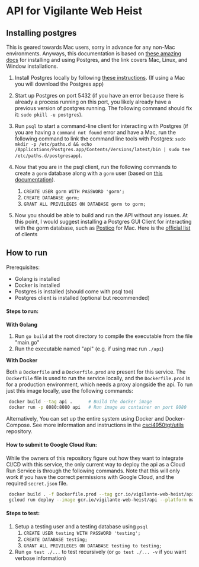 # API for Vigilante Web Heist

## Installing postgres

This is geared towards Mac users, sorry in advance for any non-Mac
environments. Anyways, this documentation is based on [these amazing docs](http://postgresguide.com/setup/install.html) for installing and using Postgres, and the link covers Mac, Linux, and Window installations.

1. Install Postgres locally by following [these
   instructions](http://postgresguide.com/setup/install.html). (If using a Mac
   you will download the Postgres app)

2. Start up Postgres on port 5432 (if you have an error because there is already
   a process running on this port, you likely already have a previous version of
   postgres running. The following command should fix it: `sudo pkill -u postgres`).

3. Run `psql` to start a command-line client for interacting with Postgres (if
   you are having a `command not found` error and have a Mac, run the following
   command to link the command line tools with Postgres: `sudo mkdir -p /etc/paths.d && echo /Applications/Postgres.app/Contents/Versions/latest/bin | sudo tee /etc/paths.d/postgresapp`).

4. Now that you are in the psql client, run the following commands to create a
   `gorm` database along with a `gorm` user (based on [this
   documentation](http://postgresguide.com/setup/users.html)).

   1. `CREATE USER gorm WITH PASSWORD 'gorm';`
   2. `CREATE DATABASE gorm;`
   3. `GRANT ALL PRIVILEGES ON DATABASE gorm to gorm;`

5. Now you should be able to build and run the API without any issues.
   At this point, I would suggest installing a Postgres GUI Client for
   interacting with the gorm database, such as
   [Postico](https://eggerapps.at/postico/) for Mac. Here is the [official
   list](https://postgresapp.com/documentation/gui-tools.html)
   of clients

## How to run

Prerequisites:

- Golang is installed
- Docker is installed
- Postgres is installed (should come with psql too)
- Postgres client is installed (optional but recommended)

#### Steps to run:

**With Golang**

1. Run `go build` at the root directory to compile the executable from the file "main.go"
2. Run the executable named "api" (e.g. if using mac run `./api`)

**With Docker**

Both a `Dockerfile` and a `Dockerfile.prod` are present for this service. The `Dockerfile` file is used to run the service locally, and the `Dockerfile.prod` is for a production environment, which needs a proxy alongside the api. To run just this image locally, use the following commands:

```bash
 docker build --tag api .      # Build the docker image
 docker run -p 8080:8080 api   # Run image as container on port 8080
```

Alternatively, You can set up the entire system using Docker and Docker-Compose. See more information and instructions in the [csci4950tgt/utils](https://github.com/csci4950tgt/utils) repository.

#### How to submit to Google Cloud Run:

While the owners of this repository figure out how they want to integrate CI/CD with this service, the only current way to deploy the api as a Cloud Run Service is through the following commands. Note that this will only work if you have the correct permissions with Google Cloud, and the required `secret.json` file.

```bash
 docker build . -f Dockerfile.prod --tag gcr.io/vigilante-web-heist/api  # Build image with Google's Container Registry
 gcloud run deploy --image gcr.io/vigilante-web-heist/api --platform managed  # Deploy as Cloud Run Service
```

#### Steps to test:

1. Setup a testing user and a testing database using `psql`
   1. `CREATE USER testing WITH PASSWORD 'testing';`
   2. `CREATE DATABASE testing;`
   3. `GRANT ALL PRIVILEGES ON DATABASE testing to testing;`
2. Run `go test ./...` to test recursively (or `go test ./... -v` if you want verbose information)
